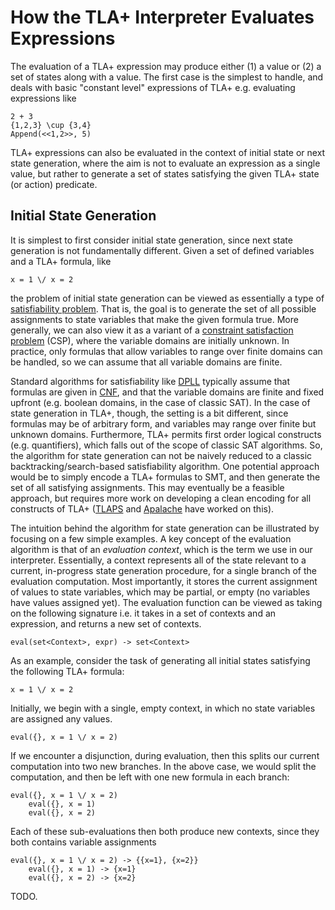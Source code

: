 # How the TLA+ Interpreter Evaluates Expressions

The evaluation of a TLA+ expression may produce either (1) a value or (2) a set of states along with a value. The first case is the simplest to handle, and deals with basic "constant level" expressions of TLA+ e.g. evaluating expressions like
```
2 + 3
{1,2,3} \cup {3,4}
Append(<<1,2>>, 5)
```
TLA+ expressions can also be evaluated in the context of initial state or next state generation, where the aim is not to evaluate an expression as a single value, but rather to generate a set of states satisfying the given TLA+ state (or action) predicate. 

## Initial State Generation

It is simplest to first consider initial state generation, since next state generation is not fundamentally different. Given a set of defined variables and a TLA+ formula, like
```tla
x = 1 \/ x = 2
```
the problem of initial state generation can be viewed as essentially a type of [satisfiability problem](https://en.wikipedia.org/wiki/Boolean_satisfiability_problem). That is, the goal is to generate the set of all possible assignments to state variables that make the given formula true. More generally, we can also view it as a variant of a [constraint satisfaction problem](https://en.wikipedia.org/wiki/Constraint_satisfaction_problem) (CSP), where the variable domains are initially unknown. In practice, only formulas that allow variables to range over finite domains can be handled, so we can assume that all variable domains are finite. 

Standard algorithms for satisfiability like [DPLL](https://en.wikipedia.org/wiki/DPLL_algorithm) typically assume that formulas are given in [CNF](https://en.wikipedia.org/wiki/Conjunctive_normal_form), and that the variable domains are finite and fixed upfront (e.g. boolean domains, in the case of classic SAT). In the case of state generation in TLA+, though, the setting is a bit different, since formulas may be of arbitrary form, and variables may range over finite but unknown domains. Furthermore, TLA+ permits first order logical constructs (e.g. quantifiers), which falls out of the scope of classic SAT algorithms. So, the algorithm for state generation can not be naively reduced to a classic backtracking/search-based satisfiability algorithm. One potential approach would be to simply encode a TLA+ formulas to SMT, and then generate the set of all satisfying assignments. This may eventually be a feasible approach, but requires more work on developing a clean encoding for all constructs of TLA+ ([TLAPS](https://tla.msr-inria.inria.fr/tlaps/content/Home.html) and [Apalache](https://github.com/informalsystems/apalache) have worked on this).

The intuition behind the algorithm for state generation can be illustrated by focusing on a few simple examples. A key concept of the evaluation algorithm is that of an *evaluation context*, which is the term we use in our interpreter. Essentially, a context represents all of the state relevant to a current, in-progress state generation procedure, for a single branch of the evaluation computation. Most importantly, it stores the current assignment of values to state variables, which may be partial, or empty (no variables have values assigned yet). The evaluation function can be viewed as taking on the following signature i.e. it takes in a set of contexts and an expression, and returns a new set of contexts.
```
eval(set<Context>, expr) -> set<Context>
```

As an example, consider the task of generating all initial states satisfying the following TLA+ formula:

```
x = 1 \/ x = 2
```
Initially, we begin with a single, empty context, in which no state variables are assigned any values. 

```
eval({}, x = 1 \/ x = 2)
```

If we encounter a disjunction, during evaluation, then this splits our current computation into two new branches. In the above case, we would split the computation, and then be left with one new formula in each branch:

```
eval({}, x = 1 \/ x = 2)
    eval({}, x = 1)
    eval({}, x = 2)
```
Each of these sub-evaluations then both produce new contexts, since they both contains variable assignments

```
eval({}, x = 1 \/ x = 2) -> {{x=1}, {x=2}}
    eval({}, x = 1) -> {x=1}
    eval({}, x = 2) -> {x=2}
```

TODO.


<!-- 
## Implementation Details

The evaluation of an initial state predicate/expression can be viewed as returning both a boolean value (`TRUE/FALSE`) as well as a set of possible states, i.e. assignments to variables that satisfy the initial state predicate. Whenever we evaluate a conjunction list 
```tla
Expr == A1 /\ ... /\ An
```
we want to compute the boolean value of each expression, and the value of `Expr` is then the conjunction of all of these boolean values. Similarly, for generating possible states, we start off with a set of currently generated (possibly partial) states, and for each of these, we go through each conjunction and evaluate it in the context of that partial state assignment, updating any assignments as necessary. For a disjunction 
```tla
Expr == A1 \/ ... \/ An
```
we split the evaluation into `n` branches. The overall boolean value of `Expr` is, similarly, the disjunction of the values of all `Ai` subformulas, but the set of possible states now becomes the union of the possible states generated by each subformula, where each subformula is given the current context to generate states from.

```javascript
expr_context = {
    // The currently computed 
    // value of an expression.
    "val": Val
    // The list of (possibly partial) states so far 
    // generated up to the current context
    // of this expression evaluation.
    "states": [State]
}
``` -->

